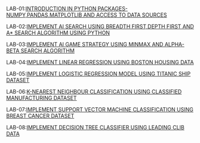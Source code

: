 LAB-01:[INTRODUCTION IN PYTHON PACKAGES-NUMPY,PANDAS,MATPLOTLIB AND ACCESS TO DATA SOURCES](https://github.com/bharath2118/AIML-LAB/blob/main/AIML_LAB_01.ipynb)

LAB-02:[IMPLEMENT AI SEARCH USING BREADTH FIRST,DEPTH FIRST AND A* SEARCH ALGORITHM USING PYTHON](https://github.com/bharath2118/AIML-LAB/blob/main/AIML_LAB_02.ipynb)

LAB-03:[IMPLEMENT AI GAME STRATEGY USING MINMAX AND ALPHA-BETA SEARCH ALGORITHM](https://github.com/bharath2118/AIML-LAB/blob/main/AIML_LAB_03.ipynb)

LAB-04:[IMPLEMENT LINEAR REGRESSION USING BOSTON HOUSING DATA](https://github.com/bharath2118/AIML-LAB/blob/main/AIML_LAB_04.ipynb)

LAB-05:[IMPLEMENT LOGISTIC REGRESSION MODEL USING TITANIC SHIP DATASET](https://github.com/bharath2118/AIML-LAB/blob/main/AIML_LAB_05.ipynb)

LAB-06:[K-NEAREST NEIGHBOUR CLASSIFICATION USING CLASSIFIED MANUFACTURING DATASET](https://github.com/bharath2118/AIML-LAB/blob/main/AIML_LAB_06.ipynb)

LAB-07:[IMPLEMENT SUPPORT VECTOR MACHINE CLASSIFICATION USING BREAST CANCER DATASET](https://github.com/bharath2118/AIML-LAB/blob/main/AIML_LAB_07.ipynb)

LAB-08:[IMPLEMENT DECISION TREE CLASSIFIER USING LEADING CLIB DATA](https://github.com/bharath2118/AIML-LAB/blob/main/AIML_LAB_08.ipynb)
